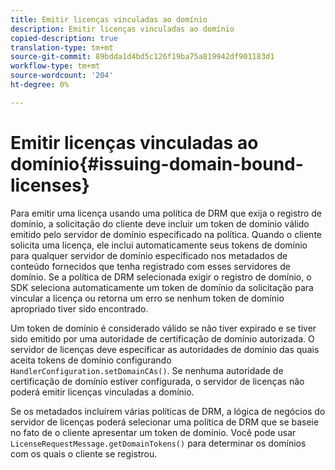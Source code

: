 ```yaml
---
title: Emitir licenças vinculadas ao domínio
description: Emitir licenças vinculadas ao domínio
copied-description: true
translation-type: tm+mt
source-git-commit: 89bdda1d4bd5c126f19ba75a819942df901183d1
workflow-type: tm+mt
source-wordcount: '204'
ht-degree: 0%

---
```



# Emitir licenças vinculadas ao domínio{#issuing-domain-bound-licenses}

Para emitir uma licença usando uma política de DRM que exija o registro de domínio, a solicitação do cliente deve incluir um token de domínio válido emitido pelo servidor de domínio especificado na política. Quando o cliente solicita uma licença, ele inclui automaticamente seus tokens de domínio para qualquer servidor de domínio especificado nos metadados de conteúdo fornecidos que tenha registrado com esses servidores de domínio. Se a política de DRM selecionada exigir o registro de domínio, o SDK seleciona automaticamente um token de domínio da solicitação para vincular a licença ou retorna um erro se nenhum token de domínio apropriado tiver sido encontrado.

Um token de domínio é considerado válido se não tiver expirado e se tiver sido emitido por uma autoridade de certificação de domínio autorizada. O servidor de licenças deve especificar as autoridades de domínio das quais aceita tokens de domínio configurando `HandlerConfiguration.setDomainCAs()`. Se nenhuma autoridade de certificação de domínio estiver configurada, o servidor de licenças não poderá emitir licenças vinculadas a domínio.

Se os metadados incluírem várias políticas de DRM, a lógica de negócios do servidor de licenças poderá selecionar uma política de DRM que se baseie no fato de o cliente apresentar um token de domínio. Você pode usar `LicenseRequestMessage.getDomainTokens()` para determinar os domínios com os quais o cliente se registrou.
